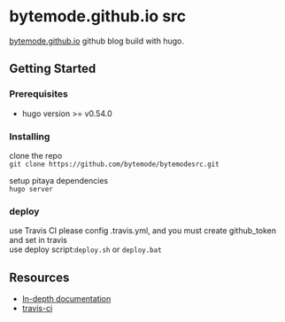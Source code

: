 # bytemode.github.io src
[bytemode.github.io](http://bytemode.github.io) github blog build with hugo.

## Getting Started
### Prerequisites
- hugo version >= v0.54.0
### Installing
clone the repo  
`git clone https://github.com/bytemode/bytemodesrc.git` 

setup pitaya dependencies   
`hugo server`   
### deploy
use Travis CI please config .travis.yml, and you must create github_token and set in travis     
use deploy script:`deploy.sh` or  `deploy.bat`  

## Resources
+ [In-depth documentation](https://readthedocs.org/projects/bytemodegithubsrc/badge/?version=latest)
+ [travis-ci](https://www.travis-ci.org)